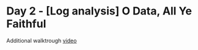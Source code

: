 # Day 2 - [Log analysis] O Data, All Ye Faithful
Additional walktrough [video](https://www.youtube.com/watch?v=YbFqW2pjcrQ)



